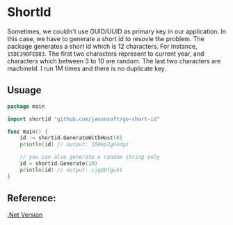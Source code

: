 # ShortId

Sometimes, we couldn't use GUID/UUID as primary key in our application.  In this case, we have to generate a short id to resovle the problem.  The package generates a short id which  is 12 characters.  For instance, `15DE398FEB83`.  The first two characters represent to current year, and characters which between 3 to 10 are random.  The last two characters are machineId.  I run 1M times and there is no duplicate key.

## Usuage

```go
package main

import shortid "github.com/jasonsoft/go-short-id"

func main() {
	id := shortid.GenerateWithHost(8)
	println(id) // output: 16WepJgUodgz

	// you can also generate a random string only
	id = shortid.Generate(10)
	println(id) // output: cjgQOfguh1
}
```

## Reference:
[.Net Version](https://github.com/jasonsoft/short-id)


 
